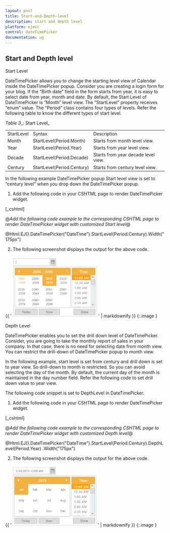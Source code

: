 ```yaml
---
layout: post
title: Start-and-Depth-level
description: start and depth level
platform: ejmvc
control: DateTimePicker
documentation: ug
---
```


## Start and Depth level

Start Level

DateTimePicker allows you to change the starting level view of Calendar inside the DateTimePicker popup. Consider you are creating a login form for your blog. If the “Birth date” field in the form starts from year, it is easy to select date from year, month and date. By default, the Start Level of DateTimePicker is “Month” level view. The “StartLevel” property receives “enum” value. The “Period” class contains four types of levels. Refer the following table to know the different types of start level.





_Table_ _3__: Start Level_

<table>
<tr>
<td>
StartLevel</td><td>
Syntax</td><td>
Description</td></tr>
<tr>
<td>
Month</td><td>
StartLevel(Period.Month)</td><td>
Starts from month level view.</td></tr>
<tr>
<td>
Year</td><td>
StartLevel(Period.Year)</td><td>
Starts from year level view.</td></tr>
<tr>
<td>
Decade</td><td>
StartLevel(Period.Decade)</td><td>
Starts from year decade level view.</td></tr>
<tr>
<td>
Century</td><td>
StartLevel(Period.Century)</td><td>
Starts from century level view.</td></tr>
</table>


In the following example DateTimePicker popup Start level view is set to “century level” when you drop down the DateTimePicker popup.

1. Add the following code in your CSHTML page to render DateTimePicker widget.



[_cshtml]   

@*Add the following code example to the corresponding CSHTML page to render DateTimePicker widget with customized Start level*@

@Html.EJ().DateTimePicker("DateTime").StartLevel(Period.Century).Width("175px")



2. The following screenshot displays the output for the above code.



{{ '![](Start-and-Depth-level_images/Start-and-Depth-level_img1.png)' | markdownify }}
{:.image }


Depth Level

DateTimePicker enables you to set the drill down level of DateTimePicker. Consider, you are going to take the monthly report of sales in your company. In that case, there is no need for selecting date from month view. You can restrict the drill-down of DateTimePicker popup to month view.

In the following example, start level is set from century and drill down is set to year view. So drill-down to month is restricted. So you can avoid selecting the day of the month. By default, the current day of the month is maintained in the day number field. Refer the following code to set drill down value to year view.

The following code snippet is set to DepthLevel in DateTimePicker.

1. Add the following code in your CSHTML page to render DateTimePicker widget.



[_cshtml]



@*Add the following code example to the corresponding CSHTML page to render DateTimePicker widget with customized Depth level*@

@Html.EJ().DateTimePicker("DateTime").StartLevel(Period.Century).DepthLevel(Period.Year) .Width("175px")



2. The following screenshot displays the output for the above code.



{{ '![](Start-and-Depth-level_images/Start-and-Depth-level_img2.png)' | markdownify }}
{:.image }



